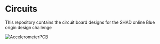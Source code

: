 # Circuits

This repository contains the circuit board designs for the SHAD online Blue origin design challenge

![AccelerometerPCB](accelerometerPCB1.PNG)
